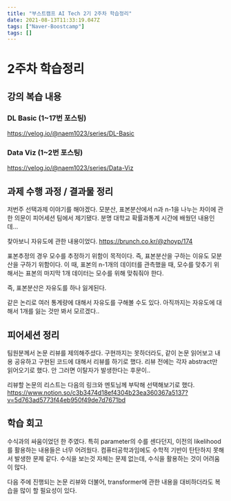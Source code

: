 ```yaml
---
title: "부스트캠프 AI Tech 2기 2주차 학습정리"
date: 2021-08-13T11:33:19.047Z
tags: ["Naver-Boostcamp"]
tags: []
---
```

# 2주차 학습정리
## 강의 복습 내용
### DL Basic (1~17번 포스팅)
https://velog.io/@naem1023/series/DL-Basic

### Data Viz (1~2번 포스팅)
https://velog.io/@naem1023/series/Data-Viz

## 과제 수행 과정 / 결과물 정리
저번주 선택과제 이야기를 해야겠다. 모분산, 표본분산에서 n과 n-1을 나누는 차이에 관한 의문이 피어세션 팀에서 제기됐다. 분명 대학교 확률과통계 시간에 배웠던 내용인데...

찾아보니 자유도에 관한 내용이었다. 
https://brunch.co.kr/@zhoyp/174 

표본추정의 경우 모수를 추정하기 위함이 목적이다. 즉, 표본분산을 구하는 이유도 모분산을 구하기 위함이다. 이 때, 표본의 n-1개의 데이터를 관측했을 때, 모수를 맞추기 위해서는 표본의 마지막 1개 데이터는 모수를 위해 맞춰줘야 한다.

즉, 표본분산은 자유도를 하나 잃게된다.

같은 논리로 여러 통계량에 대해서 자유도를 구해볼 수도 있다. 아직까지는 자유도에 대해서 1개를 잃는 것만 봐서 모르겠다..

## 피어세션 정리
팀원분께서 논문 리뷰를 제의해주셨다. 구현까지는 못하더라도, 같이 논문 읽어보고 내용 공유하고 구현된 코드에 대해서 리뷰를 하기로 했다. 리뷰 전에는 각자 abstract만 읽어오기로 했다. 안 그러면 이탈자가 발생한다는 후문이..

리뷰할 논문의 리스트는 다음의 링크와 멘토님께 부탁해 선택해보기로 했다.
https://www.notion.so/c3b3474d18ef4304b23ea360367a5137?v=5d763ad5773f44eb950f49de7d7671bd 
 

## 학습 회고
수식과의 싸움이었던 한 주였다. 특히 parameter의 수를 센다던지, 이전의 likelihood를 활용하는 내용들은 너무 어려웠다. 컴퓨터공학과임에도 수학적 기반이 탄탄하지 못해서 발생한 문제 같다. 수식을 보는것 자체는 문제 없는데, 수식을 활용하는 것이 어려움이 많다. 

다음 주에 진행되는 논문 리뷰와 더불어, transformer에 관한 내용을 대비하더라도 복습을 많이 할 필요성이 있다.



